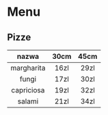 # Menu

## Pizze
| nazwa | 30cm | 45cm |
|:-:|:-:|:-:|
| margharita | 16zl | 29zl |
| fungi | 17zl | 30zl |
| capriciosa | 19zl | 32zl |
| salami | 21zl | 34zl |

